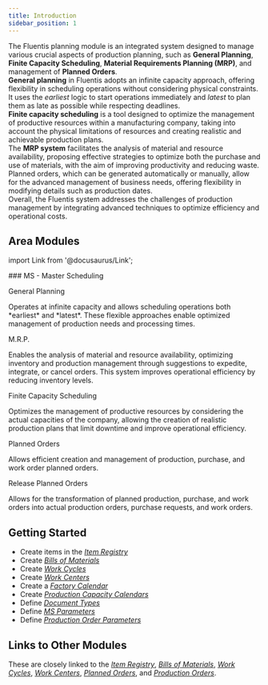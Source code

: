 ```yaml
---
title: Introduction
sidebar_position: 1
---
```


The Fluentis planning module is an integrated system designed to manage various crucial aspects of production planning, such as **General Planning**, **Finite Capacity Scheduling**, **Material Requirements Planning (MRP)**, and management of **Planned Orders**.       
**General planning** in Fluentis adopts an infinite capacity approach, offering flexibility in scheduling operations without considering physical constraints. It uses the *earliest* logic to start operations immediately and *latest* to plan them as late as possible while respecting deadlines.       
**Finite capacity scheduling** is a tool designed to optimize the management of productive resources within a manufacturing company, taking into account the physical limitations of resources and creating realistic and achievable production plans.  
The **MRP system** facilitates the analysis of material and resource availability, proposing effective strategies to optimize both the purchase and use of materials, with the aim of improving productivity and reducing waste. Planned orders, which can be generated automatically or manually, allow for the advanced management of business needs, offering flexibility in modifying details such as production dates.      
Overall, the Fluentis system addresses the challenges of production management by integrating advanced techniques to optimize efficiency and operational costs.

## Area Modules 

import Link from '@docusaurus/Link';

<div className="cardContainer">
    <div className="card">
###     MS - Master Scheduling 
        <p><Link to="/docs/planning/ms-master-scheduling/general-schedule" className="bold-link">General Planning</Link></p>
        <p>Operates at infinite capacity and allows scheduling operations both *earliest* and *latest*. These flexible approaches enable optimized management of production needs and processing times.</p>
        <p><Link to="/docs/planning/ms-master-scheduling/mrp" className="bold-link">M.R.P.</Link></p>
        <p>Enables the analysis of material and resource availability, optimizing inventory and production management through suggestions to expedite, integrate, or cancel orders. This system improves operational efficiency by reducing inventory levels.</p>
        <p><Link to="/docs/planning/ms-master-scheduling/finite-capacityscheduling" className="bold-link">Finite Capacity Scheduling</Link></p>
        <p>Optimizes the management of productive resources by considering the actual capacities of the company, allowing the creation of realistic production plans that limit downtime and improve operational efficiency.</p>
        <p><Link to="/docs/planning/ms-master-scheduling/planned-orders/new-planned-order" className="bold-link">Planned Orders</Link></p>
        <p>Allows efficient creation and management of production, purchase, and work order planned orders.</p>
        <p><Link to="/docs/planning/ms-master-scheduling/planned-orders/procedures/release-planned-orders" className="bold-link">Release Planned Orders</Link></p>
        <p>Allows for the transformation of planned production, purchase, and work orders into actual production orders, purchase requests, and work orders.</p>
    </div>
</div> 

## Getting Started 

- Create items in the [*Item Registry*](/docs/erp-home/registers/items/create-new-items) 
- Create [*Bills of Materials*](/docs/erp-home/registers/production/bill-of-materials/search-and-insert-assemblies) 
- Create [*Work Cycles*](/docs/erp-home/registers/production/routes/new-route) 
- Create [*Work Centers*](/docs/erp-home/registers/production/routes/work-center) 
- Create a [*Factory Calendar*](/docs/configurations/tables/production/factory-calendar/) 
- Create [*Production Capacity Calendars*](/docs/configurations/tables/production/productive-capacity-calendar/) 
- Define [*Document Types*](/docs/configurations/tables/production/documents-types/)  
- Define [*MS Parameters*](/docs/configurations/parameters/production/mps-parameters/)   
- Define [*Production Order Parameters*](/docs/configurations/parameters/production/production-orders-parameters/production-orders-parameters-intro/)   

## Links to Other Modules 
These are closely linked to the [*Item Registry*](/docs/erp-home/registers/items/create-new-items), [*Bills of Materials*](/docs/erp-home/registers/production/bill-of-materials/search-and-insert-assemblies), [*Work Cycles*](/docs/erp-home/registers/production/routes/new-route), [*Work Centers*](/docs/erp-home/registers/production/routes/work-center), [*Planned Orders*](/docs/planning/ms-master-scheduling/planned-orders/search-planned-orders), and [*Production Orders*](/docs/production/pp-production-in-progress/production-orders/search-production-orders).
